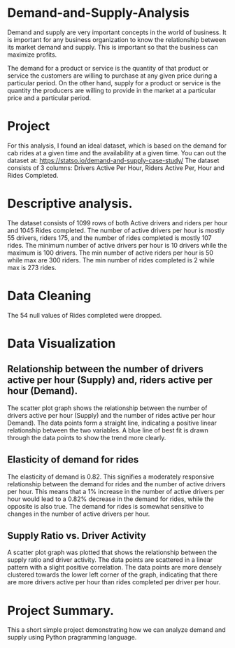 # Demand-and-Supply-Analysis
Demand and supply are very important concepts in the world of business.
It is important for any business organization to know the relationship between its market demand and supply.
This is important so that the business can maximize profits.

The demand for a product or service is the quantity of that product or service the customers are willing to purchase at any given price during a particular period.
On the other hand, supply for a product or service is the quantity the producers are willing to provide in the market at a particular price and a particular period.
# Project
For this analysis, I found an ideal dataset, which is based on the demand for cab rides at a given time and the availability at a given time.
You can out the dataset at: https://statso.io/demand-and-supply-case-study/
The dataset consists of 3 columns: Drivers Active Per Hour, Riders Active Per, Hour and Rides Completed.
# Descriptive analysis.
The dataset consists of 1099 rows of both Active drivers and riders per hour and 1045 Rides completed.
The number of active drivers per hour is mostly 55 drivers, riders 175, and the number of rides completed is mostly 107 rides.
The minimum number of active drivers per hour is 10 drivers while the maximum is 100 drivers.
The min number of active riders per hour is 50 while max are 300 riders.
The min number of rides completed is 2 while max is 273 rides.

# Data Cleaning
The 54 null values of Rides completed were dropped.
# Data Visualization
## Relationship between the number of drivers active per hour (Supply) and, riders active per hour (Demand).
The scatter plot graph shows the relationship between the number of drivers active per hour (Supply) and the number of rides active per hour Demand).
The data points form a straight line, indicating a positive linear relationship between the two variables.
A blue line of best fit is drawn through the data points to show the trend more clearly.
## Elasticity of demand for rides
The elasticity of demand is 0.82.
This signifies a moderately responsive relationship between the demand for rides and the number of active drivers per hour.
This means that a 1% increase in the number of active drivers per hour would lead to a 0.82% decrease in the demand for rides, while the opposite is also true.
The demand for rides is somewhat sensitive to changes in the number of active drivers per hour.
## Supply Ratio vs. Driver Activity
A scatter plot graph was plotted that shows the relationship between the supply ratio and driver activity.
The data points are scattered in a linear pattern with a slight positive correlation.
The data points are more densely clustered towards the lower left corner of the graph, indicating that there are more drivers active per hour than rides completed per driver per hour.
# Project Summary.
This a short simple project demonstrating how we can analyze demand and supply using Python pragramming language.
